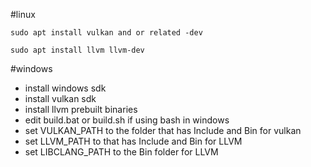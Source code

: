 #linux

`sudo apt install vulkan and or related -dev`

`sudo apt install llvm llvm-dev`


#windows

* install windows sdk
* install vulkan sdk
* install llvm prebuilt binaries
* edit build.bat or build.sh if using bash in windows
* set VULKAN_PATH to the folder that has Include and Bin for vulkan
* set LLVM_PATH to that has Include and Bin for LLVM
* set LIBCLANG_PATH to the Bin folder for LLVM

